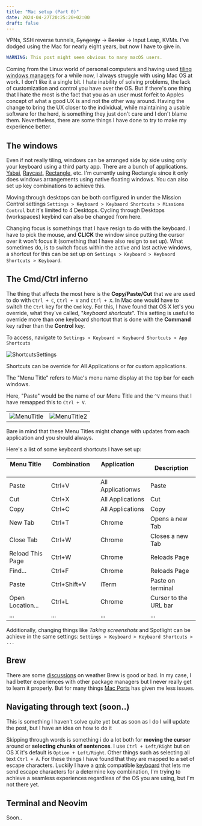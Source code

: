 ```yaml
---
title: "Mac setup (Part 0)"
date: 2024-04-27T20:25:20+02:00
draft: false
---
```


VPNs, SSH reverse tunnels, ~~Syngergy~~ -> ~~Barrier~~ -> Input Leap, KVMs. I've dodged using the Mac for nearly eight years, but now I have to give in.

```yml
WARNING: This post might seem obvious to many macOS users.
```
Coming from the Linux world of personal computers and having used [tiling windows managers](https://en.wikipedia.org/wiki/Tiling_window_manager) for a while now, I always struggle with using Mac OS at work. I don't like it a single bit. I hate inability of solving problems, the lack of customization and control you have over the OS. But if there's one thing that I hate the most is the fact that you as an user must forfeit to Apples concept of what a good UX is and not the other way around. Having the change to bring the UX closer to the individual, while maintaining a usable software for the herd, is something they just don't care and I don't blame them. Nevertheless, there are some things I have done to try to make my experience better.

## The windows

Even if not really tiling, windows can be arranged side by side using only your keyboard using a third party app. There are a bunch of applications. [Yabai](https://github.com/koekeishiya/yabai), [Raycast](https://www.raycast.com/), [Rectangle](https://rectangleapp.com/), etc. I'm currently using Rectangle since it only does windows arrangements using native floating windows. You can also set up key combinations to achieve this.

Moving through desktops can be both configured in under the Mission Control settings `Settings > Keyboard > Keybaord Shortcuts > Missions Control` but it's limited to 4 Desktops. Cycling through Desktops (workspaces) keybind can also be changed from here.

Changing focus is somethings that I have resign to do with the keyboard. I have to pick the mouse, and **CLICK** the window since putting the cursor over it won't focus it (something that I have also resign to set up). What sometimes do, is to switch focus within the active and last active windows, a shortcut for this can be set up on `Settings > Keyboard > Keybaord Shortcuts > Keyboard`.

## The Cmd/Ctrl inferno

The thing that affects the most here is the **Copy/Paste/Cut** that we are used to do with `Ctrl + C`,  `Ctrl + V` and  `Ctrl + X`. In Mac one would have to switch the `Ctrl` key for the `Cmd` key. For this, I have found that OS X let's you override, what they've called, "*keyboard shortcuts*". This setting is useful to override more than one keyboard shortcut that is done with the **Command** key rather than the **Control** key.

To access, navigate to `Settings > Keyboard > Keybaord Shortcuts > App Shortcuts`

![ShortcutsSettings](/images/posts/mac_setup0.jpg)

Shortcuts can be override for All Applications or for custom applications.


The "Menu Title" refers to Mac's menu name display at the top bar for each windows.

Here, "Paste" would be the name of our Menu Title and the `^V` means that I have remapped this to `Ctrl + V`.

| | |
| ------------- | -------------- |
| ![MenuTitle](/images/posts/mac_setup1.jpg) | ![MenuTitle2](/images/posts/mac_setup2.jpg)| Item1 |

Bare in mind that these Menu Titles might change with updates from each application and you should always.

Here's a list of some keyboard shortcuts I have set up:

| Menu Title &nbsp; &nbsp; &nbsp; &nbsp; &nbsp; &nbsp;| Combination &nbsp; &nbsp; &nbsp; &nbsp; &nbsp; &nbsp; | Application &nbsp; &nbsp; &nbsp; &nbsp; &nbsp; &nbsp; | Description |
|------------|-------------|-----|-------------|
| Paste      | Ctrl+V      | All Applicationws   | Paste |
| Cut      | Ctrl+X      | All Applications   | Cut |
| Copy      | Ctrl+C      | All Applications   | Copy |
| New Tab    | Ctrl+T      | Chrome | Opens a new Tab |
| Close Tab    | Ctrl+W      | Chrome | Closes a new Tab |
| Reload This Page    | Ctrl+W      | Chrome | Reloads Page|
| Find...    | Ctrl+F      | Chrome | Reloads Page|
| Paste    | Ctrl+Shift+V      | iTerm | Paste on terminal|
| Open Location...    | Ctrl+L      | Chrome | Cursor to the URL bar|
| ... | ... | ... | ... |

Additionally, changing things like *Taking screenshots* and Spotlight can be achieve in the same settings: `Settings > Keyboard > Keybaord Shortcuts > ...`

## Brew

There are some [discussions](https://news.ycombinator.com/item?id=26036834) on weather Brew is good or bad. In my case, I had better experiences with other package managers but I never really get to learn it properly. But for many things [Mac Ports](https://ports.macports.org/) has given me less issues.

## Navigating through text (soon..)

This is something I haven't solve quite yet but as soon as I do I will update the post, but I have an idea on how to do it

Skipping through words is something i do a lot both for **moving the cursor** around or **selecting chunks of sentences**. I use `Ctrl + Left/Right` but on OS X it's default is `Option + Left/Right`. Other things such as selecting all text `Ctrl + A`. For these things I have found that they are mapped to a set of escape characters. Luckily I have a [qmk](https://en.wikipedia.org/wiki/QMK) compatible [keyboard](https://github.com/foostan/crkbd) that lets me send escape characters for a determine key combination, I'm trying to achieve a seamless experiences regardless of the OS you are using, but I'm not there yet.
<!-- Skipping through words is something i do a lot both for **moving the cursor** around or **selecting chunks of sentences**. I use `Ctrl + Left/Right` but on OS X it's default is `Option + Left/Right`. Other things such as selecting all text `Ctrl + A`. For these things I have found that they are mapped to a set of escape characters. Luckily I have a [qmk](https://en.wikipedia.org/wiki/QMK) compatible [keyboard](https://github.com/foostan/crkbd) that lets me set up these escape characters for a key combination, resulting in a seamless experiences regardless of the OS you are using, since the escape characters are always the same what changes is the key combination that sends them. -->

## Terminal and Neovim

Soon..
